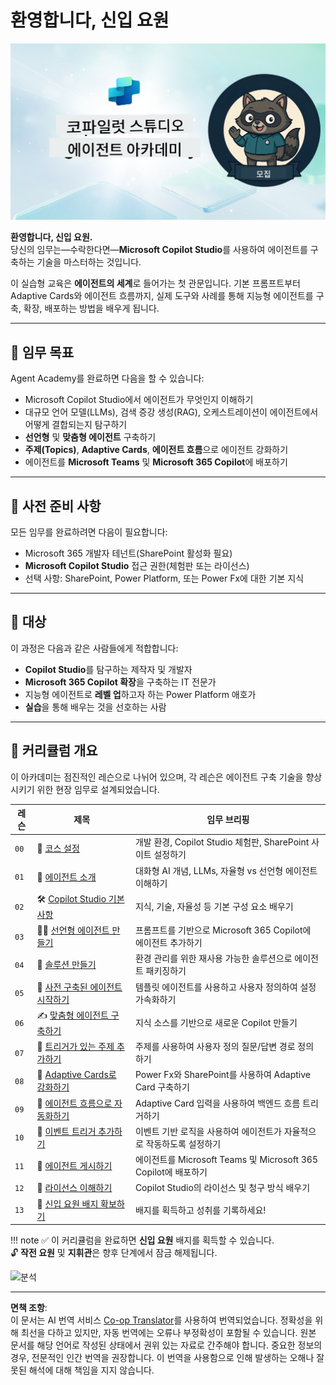 <!--
CO_OP_TRANSLATOR_METADATA:
{
  "original_hash": "8b5ecad9d5d073ea3f4c2b844e80f2e5",
  "translation_date": "2025-10-22T00:20:17+00:00",
  "source_file": "docs/recruit/README.md",
  "language_code": "ko"
}
-->
# 환영합니다, 신입 요원

![Copilot Studio Agent Academy Recruit](../../../../translated_images/mcs-agent-academy-recruit-banner.f01c323f046afa313523de9d6da40d3774cc0fc0d1a4bf66e2ea0568b31b960c.ko.png)

**환영합니다, 신입 요원.**  
당신의 임무는—수락한다면—**Microsoft Copilot Studio**를 사용하여 에이전트를 구축하는 기술을 마스터하는 것입니다.

이 실습형 교육은 **에이전트의 세계**로 들어가는 첫 관문입니다. 기본 프롬프트부터 Adaptive Cards와 에이전트 흐름까지, 실제 도구와 사례를 통해 지능형 에이전트를 구축, 확장, 배포하는 방법을 배우게 됩니다.

---

## 🎯 임무 목표

Agent Academy를 완료하면 다음을 할 수 있습니다:

- Microsoft Copilot Studio에서 에이전트가 무엇인지 이해하기
- 대규모 언어 모델(LLMs), 검색 증강 생성(RAG), 오케스트레이션이 에이전트에서 어떻게 결합되는지 탐구하기
- **선언형** 및 **맞춤형 에이전트** 구축하기
- **주제(Topics)**, **Adaptive Cards**, **에이전트 흐름**으로 에이전트 강화하기
- 에이전트를 **Microsoft Teams** 및 **Microsoft 365 Copilot**에 배포하기

---

## 🧪 사전 준비 사항

모든 임무를 완료하려면 다음이 필요합니다:

- Microsoft 365 개발자 테넌트(SharePoint 활성화 필요)
- **Microsoft Copilot Studio** 접근 권한(체험판 또는 라이선스)
- 선택 사항: SharePoint, Power Platform, 또는 Power Fx에 대한 기본 지식

---

## 🧬 대상

이 과정은 다음과 같은 사람들에게 적합합니다:

- **Copilot Studio**를 탐구하는 제작자 및 개발자
- **Microsoft 365 Copilot 확장**을 구축하는 IT 전문가
- 지능형 에이전트로 **레벨 업**하고자 하는 Power Platform 애호가
- **실습**을 통해 배우는 것을 선호하는 사람

---

## 🧭 커리큘럼 개요

이 아카데미는 점진적인 레슨으로 나뉘어 있으며, 각 레슨은 에이전트 구축 기술을 향상시키기 위한 현장 임무로 설계되었습니다.

| 레슨 | 제목 | 임무 브리핑 |
|--------|-------|------------------|
| `00` | 🧰 [코스 설정](./00-course-setup/README.md) | 개발 환경, Copilot Studio 체험판, SharePoint 사이트 설정하기 |
| `01` | 🧠 [에이전트 소개](./01-introduction-to-agents/README.md) | 대화형 AI 개념, LLMs, 자율형 vs 선언형 에이전트 이해하기 |
| `02` | 🛠️ [Copilot Studio 기본 사항](./02-copilot-studio-fundamentals/README.md) | 지식, 기술, 자율성 등 기본 구성 요소 배우기 |
| `03` | 👩‍💻 [선언형 에이전트 만들기](./03-create-a-declarative-agent-for-M365Copilot/README.md) | 프롬프트를 기반으로 Microsoft 365 Copilot에 에이전트 추가하기 |
| `04` | 🧩 [솔루션 만들기](./04-creating-a-solution/README.md) | 환경 관리를 위한 재사용 가능한 솔루션으로 에이전트 패키징하기 |
| `05` | 🚀 [사전 구축된 에이전트 시작하기](./05-using-prebuilt-agents/README.md) | 템플릿 에이전트를 사용하고 사용자 정의하여 설정 가속화하기 |
| `06` | ✍️ [맞춤형 에이전트 구축하기](./06-create-agent-from-conversation/README.md) | 지식 소스를 기반으로 새로운 Copilot 만들기 |
| `07` | 🧠 [트리거가 있는 주제 추가하기](./07-add-new-topic-with-trigger/README.md) | 주제를 사용하여 사용자 정의 질문/답변 경로 정의하기 |
| `08` | 🪪 [Adaptive Cards로 강화하기](./08-add-adaptive-card/README.md) | Power Fx와 SharePoint를 사용하여 Adaptive Card 구축하기 |
| `09` | 🔁 [에이전트 흐름으로 자동화하기](./09-add-an-agent-flow/README.md) | Adaptive Card 입력을 사용하여 백엔드 흐름 트리거하기 |
| `10` | 🧭 [이벤트 트리거 추가하기](./10-add-event-triggers/README.md) | 이벤트 기반 로직을 사용하여 에이전트가 자율적으로 작동하도록 설정하기 |
| `11` | 📢 [에이전트 게시하기](./11-publish-your-agent/README.md) | 에이전트를 Microsoft Teams 및 Microsoft 365 Copilot에 배포하기 |
| `12` | 🪪 [라이선스 이해하기](./12-understanding-licensing/README.md) | Copilot Studio의 라이선스 및 청구 방식 배우기 |
| `13` | 🚨 [신입 요원 배지 확보하기](./course-completion-badges-recruit/README.md) | 배지를 획득하고 성취를 기록하세요! |

!!! note
    ✅ 이 커리큘럼을 완료하면 **신입 요원** 배지를 획득할 수 있습니다.  
    🔓 **작전 요원** 및 **지휘관**은 향후 단계에서 잠금 해제됩니다.

<!-- markdownlint-disable-next-line MD033 -->
<img src="https://m365-visitor-stats.azurewebsites.net/agent-academy/recruit" alt="분석" />

---

**면책 조항**:  
이 문서는 AI 번역 서비스 [Co-op Translator](https://github.com/Azure/co-op-translator)를 사용하여 번역되었습니다. 정확성을 위해 최선을 다하고 있지만, 자동 번역에는 오류나 부정확성이 포함될 수 있습니다. 원본 문서를 해당 언어로 작성된 상태에서 권위 있는 자료로 간주해야 합니다. 중요한 정보의 경우, 전문적인 인간 번역을 권장합니다. 이 번역을 사용함으로 인해 발생하는 오해나 잘못된 해석에 대해 책임을 지지 않습니다.